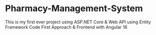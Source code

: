 # Pharmacy-Management-System
This is my first ever project using ASP.NET Core &amp; Web API using Entity Framework Code First Approach &amp; Frontend with Angular 16
